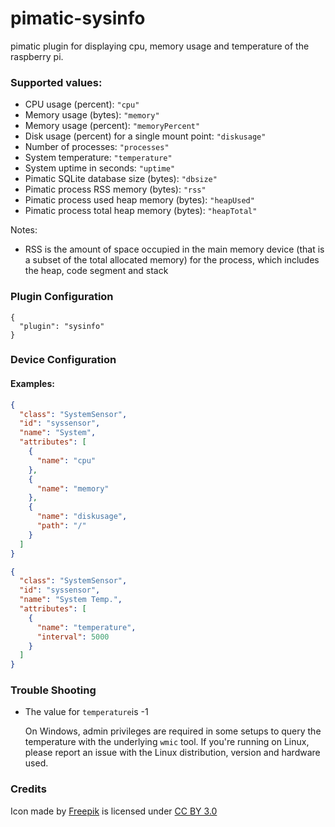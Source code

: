 pimatic-sysinfo
===============

pimatic plugin for displaying cpu, memory usage and temperature of the raspberry pi.

### Supported values:

* CPU usage (percent): `"cpu"`
* Memory usage (bytes): `"memory"`
* Memory usage (percent): `"memoryPercent"`
* Disk usage (percent) for a single mount point: `"diskusage"`
* Number of processes: `"processes"`
* System temperature: `"temperature"`
* System uptime in seconds: `"uptime"`
* Pimatic SQLite database size (bytes): `"dbsize"`
* Pimatic process RSS memory (bytes):  `"rss"`
* Pimatic process used heap memory (bytes):  `"heapUsed"`
* Pimatic process total heap memory (bytes):  `"heapTotal"`

Notes:
* RSS is the amount of space occupied in the main memory device 
  (that is a subset of the total allocated memory) for the 
  process, which includes the heap, code segment and stack
  
### Plugin Configuration
```
{ 
  "plugin": "sysinfo"
}
```

### Device Configuration

#### Examples:

```json
{
  "class": "SystemSensor",
  "id": "syssensor",
  "name": "System",
  "attributes": [
    {
      "name": "cpu"
    },
    {
      "name": "memory"
    },
    {
      "name": "diskusage",
      "path": "/"
    }
  ]
}
```


```json
{
  "class": "SystemSensor",
  "id": "syssensor",
  "name": "System Temp.",
  "attributes": [
    {
      "name": "temperature",
      "interval": 5000
    }
  ]
}
```

### Trouble Shooting

* The value for `temperature`is -1
    
  On Windows, admin privileges are required in some setups to query the 
  temperature with the underlying `wmic` tool. If you're running on Linux,
  please report an issue with the Linux distribution, version and hardware 
  used.

### Credits

<div>Icon made by <a href="http://www.freepik.com" title="Freepik">Freepik</a> is licensed under <a href="http://creativecommons.org/licenses/by/3.0/" title="Creative Commons BY 3.0">CC BY 3.0</a></div>
